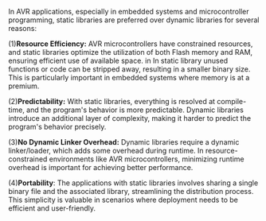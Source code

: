 In AVR applications,  especially in embedded systems and microcontroller programming, static  libraries are preferred over dynamic libraries for several  reasons:

(1)**Resource Efficiency:**  AVR microcontrollers have constrained resources, and static libraries optimize the utilization of both Flash memory and RAM, ensuring efficient use of available space. in In static library unused functions or code can be stripped away, resulting in a smaller  binary size. This is particularly important in embedded systems where  memory is at a premium.

(2)**Predictability:** With static libraries, everything is resolved  at compile-time, and the program's behavior is more predictable. Dynamic libraries introduce an additional layer of complexity, making it harder to predict the program's behavior precisely.

(3)**No Dynamic Linker Overhead:** Dynamic libraries require a dynamic linker/loader, which adds some overhead during runtime. In  resource-constrained environments like AVR microcontrollers, minimizing  runtime overhead is important for achieving better performance.

(4)**Portability**: The applications with static libraries involves sharing a  single binary file and the associated library, streamlining the  distribution process. This simplicity is valuable in scenarios where  deployment needs to be efficient and user-friendly.